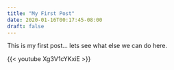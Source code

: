 ```yaml
---
title: "My First Post"
date: 2020-01-16T00:17:45-08:00
draft: false
---
```


This is my first post... lets see what else we can do here.


{{< youtube Xg3V1cYKxiE >}}

